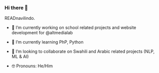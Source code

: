 ### Hi there 👋

READnavilindo.

- 🔭 I’m currently working on school related projects and website development for @altmedialab
- 🌱 I’m currently learning PhP, Python
- 👯 I’m looking to collaborate on Swahili and Arabic related projects (NLP, ML & AI) 

- 🤓 Pronouns: He/Him

